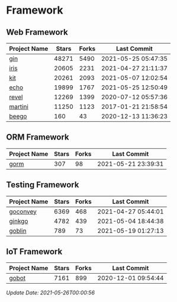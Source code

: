 # Framework

## Web Framework
| Project Name | Stars | Forks | Last Commit |
| ------------ | ----- | ----- | ----------- |
| [gin](https://github.com/gin-gonic/gin) | 48271 | 5490 | 2021-05-25 05:47:35 |
| [iris](https://github.com/kataras/iris) | 20605 | 2231 | 2021-04-27 21:11:37 |
| [kit](https://github.com/go-kit/kit) | 20261 | 2093 | 2021-05-07 12:02:54 |
| [echo](https://github.com/labstack/echo) | 19899 | 1767 | 2021-05-25 12:50:49 |
| [revel](https://github.com/revel/revel) | 12269 | 1399 | 2020-07-12 05:57:36 |
| [martini](https://github.com/go-martini/martini) | 11250 | 1123 | 2017-01-21 21:58:54 |
| [beego](https://github.com/astaxie/beego) | 160 | 43 | 2020-12-13 11:36:23 |

## ORM Framework
| Project Name | Stars | Forks | Last Commit |
| ------------ | ----- | ----- | ----------- |
| [gorm](https://github.com/jinzhu/gorm) | 307 | 98 | 2021-05-21 23:39:31 |

## Testing Framework
| Project Name | Stars | Forks | Last Commit |
| ------------ | ----- | ----- | ----------- |
| [goconvey](https://github.com/smartystreets/goconvey) | 6369 | 468 | 2021-04-27 05:44:01 |
| [ginkgo](https://github.com/onsi/ginkgo) | 4782 | 439 | 2021-05-04 18:44:38 |
| [goblin](https://github.com/franela/goblin) | 789 | 73 | 2021-05-19 01:27:13 |

## IoT Framework
| Project Name | Stars | Forks | Last Commit |
| ------------ | ----- | ----- | ----------- |
| [gobot](https://github.com/hybridgroup/gobot) | 7161 | 899 | 2020-12-01 09:54:44 |

*Update Date: 2021-05-26T00:00:56*